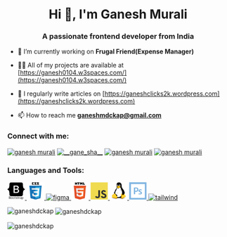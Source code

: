 <h1 align="center">Hi 👋, I'm Ganesh Murali</h1>
<h3 align="center">A passionate frontend developer from India</h3>

- 🔭 I’m currently working on **Frugal Friend(Expense Manager)**

- 👨‍💻 All of my projects are available at [https://ganesh0104.w3spaces.com/](https://ganesh0104.w3spaces.com/)

- 📝 I regularly write articles on [https://ganeshclicks2k.wordpress.com](https://ganeshclicks2k.wordpress.com)

- 📫 How to reach me **ganeshmdckap@gmail.com**

<h3 align="left">Connect with me:</h3>
<p align="left">
<a href="https://linkedin.com/in/ganesh murali" target="blank"><img align="center" src="https://raw.githubusercontent.com/rahuldkjain/github-profile-readme-generator/master/src/images/icons/Social/linked-in-alt.svg" alt="ganesh murali" height="30" width="40" /></a>
<a href="https://instagram.com/__gane_sha__" target="blank"><img align="center" src="https://raw.githubusercontent.com/rahuldkjain/github-profile-readme-generator/master/src/images/icons/Social/instagram.svg" alt="__gane_sha__" height="30" width="40" /></a>
<a href="https://dribbble.com/ganesh murali" target="blank"><img align="center" src="https://raw.githubusercontent.com/rahuldkjain/github-profile-readme-generator/master/src/images/icons/Social/dribbble.svg" alt="ganesh murali" height="30" width="40" /></a>
<a href="https://www.behance.net/ganesh murali" target="blank"><img align="center" src="https://raw.githubusercontent.com/rahuldkjain/github-profile-readme-generator/master/src/images/icons/Social/behance.svg" alt="ganesh murali" height="30" width="40" /></a>
</p>

<h3 align="left">Languages and Tools:</h3>
<p align="left"> <a href="https://getbootstrap.com" target="_blank" rel="noreferrer"> <img src="https://raw.githubusercontent.com/devicons/devicon/master/icons/bootstrap/bootstrap-plain-wordmark.svg" alt="bootstrap" width="40" height="40"/> </a> <a href="https://www.w3schools.com/css/" target="_blank" rel="noreferrer"> <img src="https://raw.githubusercontent.com/devicons/devicon/master/icons/css3/css3-original-wordmark.svg" alt="css3" width="40" height="40"/> </a> <a href="https://www.figma.com/" target="_blank" rel="noreferrer"> <img src="https://www.vectorlogo.zone/logos/figma/figma-icon.svg" alt="figma" width="40" height="40"/> </a> <a href="https://www.w3.org/html/" target="_blank" rel="noreferrer"> <img src="https://raw.githubusercontent.com/devicons/devicon/master/icons/html5/html5-original-wordmark.svg" alt="html5" width="40" height="40"/> </a> <a href="https://developer.mozilla.org/en-US/docs/Web/JavaScript" target="_blank" rel="noreferrer"> <img src="https://raw.githubusercontent.com/devicons/devicon/master/icons/javascript/javascript-original.svg" alt="javascript" width="40" height="40"/> </a> <a href="https://www.linux.org/" target="_blank" rel="noreferrer"> <img src="https://raw.githubusercontent.com/devicons/devicon/master/icons/linux/linux-original.svg" alt="linux" width="40" height="40"/> </a> <a href="https://www.photoshop.com/en" target="_blank" rel="noreferrer"> <img src="https://raw.githubusercontent.com/devicons/devicon/master/icons/photoshop/photoshop-line.svg" alt="photoshop" width="40" height="40"/> </a> <a href="https://tailwindcss.com/" target="_blank" rel="noreferrer"> <img src="https://www.vectorlogo.zone/logos/tailwindcss/tailwindcss-icon.svg" alt="tailwind" width="40" height="40"/> </a> </p>

<p><img align="left" src="https://github-readme-stats.vercel.app/api/top-langs?username=ganeshdckap&show_icons=true&locale=en&layout=compact" alt="ganeshdckap" /></p>

<p>&nbsp;<img align="center" src="https://github-readme-stats.vercel.app/api?username=ganeshdckap&show_icons=true&locale=en" alt="ganeshdckap" /></p>

<p><img align="center" src="https://github-readme-streak-stats.herokuapp.com/?user=ganeshdckap&" alt="ganeshdckap" /></p>
